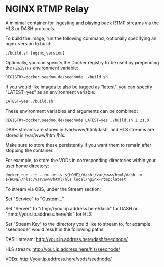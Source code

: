 # NGINX RTMP Relay

A minimal container for ingesting and playing back RTMP streams via the HLS or DASH protocols.

To build the image, run the following command, optionally specifying an nginx version to build:

`./build.sh [nginx_version]`

Optionally, you can specify the Docker registry to be used by prepending the `REGISTRY` environment variable:

`REGISTRY=docker.seedno.de/seednode ./build.sh`

If you would like images to also be tagged as "latest", you can specify "LATEST=yes" as an environment variable:

`LATEST=yes ./build.sh`

These environment variables and arguments can be combined:

`REGISTRY=docker.seedno.de/seednode LATEST=yes ./build.sh 1.21.0`

DASH streams are stored in /var/www/html/dash, and HLS streams are stored in /var/www/html/hls.

Make sure to store these persistently if you want them to remain after stopping the container.

For example, to store the VODs in corresponding directories within your user home directory:

`docker run -it --rm -v -v ${HOME}/dash:/var/www/html/dash -v ${HOME}/hls:/var/www/html/hls local/nginx-rtmp:latest`

To stream via OBS, under the Stream section:

Set "Service" to "Custom..."

Set "Server" to "rtmp://your.ip.address.here/dash" for DASH or "rtmp://your.ip.address.here/hls" for HLS

Set "Stream Key" to the directory you'd like to stream to, for example "seednode" would result in the following paths:

DASH stream: http://your.ip.address.here/dash/seednode/

HLS stream: http://your.ip.address.here/hls/seednode/

VODs: http://your.ip.address.here/vods/seednode/
